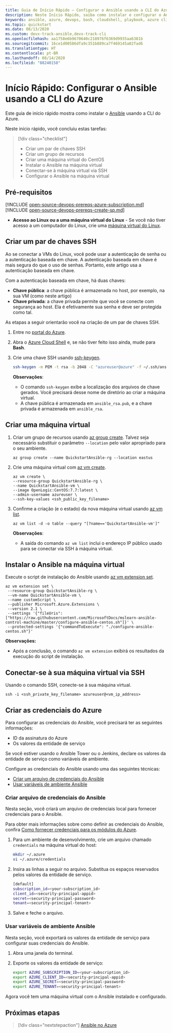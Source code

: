 ```yaml
---
title: Guia de Início Rápido – Configurar o Ansible usando a CLI do Azure
description: Neste Início Rápido, saiba como instalar e configurar o Ansible para gerenciar recursos do Azure no Ubuntu, no CentOS e no SLES
keywords: ansible, azure, devops, bash, cloudshell, playbook, azure cli
ms.topic: quickstart
ms.date: 08/13/2020
ms.custom: devx-track-ansible,devx-track-cli
ms.openlocfilehash: aa1758e6b9670640c218976f6369d9935aa6381b
ms.sourcegitcommit: 16ce1d00586dfa9c351b889ca7f469145a02fad6
ms.translationtype: HT
ms.contentlocale: pt-BR
ms.lasthandoff: 08/14/2020
ms.locfileid: "88240158"
---
```

# <a name="quickstart-configure-ansible-using-azure-cli"></a>Início Rápido: Configurar o Ansible usando a CLI do Azure

Este guia de início rápido mostra como instalar o [Ansible](https://docs.ansible.com/) usando a CLI do Azure.

Neste início rápido, você concluiu estas tarefas:

> [!div class="checklist"]
> * Criar um par de chaves SSH
> * Criar um grupo de recursos
> * Criar uma máquina virtual do CentOS 
> * Instalar o Ansible na máquina virtual
> * Conectar-se à máquina virtual via SSH
> * Configurar o Ansible na máquina virtual

## <a name="prerequisites"></a>Pré-requisitos

[!INCLUDE [open-source-devops-prereqs-azure-subscription.md](../includes/open-source-devops-prereqs-azure-subscription.md)]
[!INCLUDE [open-source-devops-prereqs-create-sp.md](../includes/open-source-devops-prereqs-create-service-principal.md)]
- **Acesso ao Linux ou a uma máquina virtual do Linux** - Se você não tiver acesso a um computador do Linux, crie uma [máquina virtual do Linux](/azure/virtual-network/quick-create-cli).

## <a name="create-an-ssh-key-pair"></a>Criar um par de chaves SSH

Ao se conectar a VMs do Linux, você pode usar a autenticação de senha ou a autenticação baseada em chave. A autenticação baseada em chave é mais segura do que o uso de senhas. Portanto, este artigo usa a autenticação baseada em chave.

Com a autenticação baseada em chave, há duas chaves:

- **Chave pública**: a chave pública é armazenada no host, por exemplo, na sua VM (como neste artigo)
- **Chave privada**: a chave privada permite que você se conecte com segurança ao host. Ela é efetivamente sua senha e deve ser protegida como tal.
        
As etapas a seguir orientarão você na criação de um par de chaves SSH.

1. Entre no [portal do Azure](https://portal.azure.com).

1. Abra o [Azure Cloud Shell](/azure/cloud-shell/overview) e, se não tiver feito isso ainda, mude para **Bash**.

1. Crie uma chave SSH usando [ssh-keygen](https://www.ssh.com/ssh/keygen/).

    ```bash
    ssh-keygen -m PEM -t rsa -b 2048 -C "azureuser@azure" -f ~/.ssh/ansible_rsa -N ""
    ```

    **Observações**:

    - O comando `ssh-keygen` exibe a localização dos arquivos de chave gerados. Você precisará desse nome de diretório ao criar a máquina virtual.
    - A chave pública é armazenada em `ansible_rsa.pub`, e a chave privada é armazenada em `ansible_rsa`.

## <a name="create-a-virtual-machine"></a>Criar uma máquina virtual

1. Criar um grupo de recursos usando [az group create](/cli/azure/group#az-group-create). Talvez seja necessário substituir o parâmetro `--location` pelo valor apropriado para o seu ambiente.

    ```azurecli
    az group create --name QuickstartAnsible-rg --location eastus
    ```

1. Crie uma máquina virtual com [az vm create](/cli/azure/vm#az-vm-create).

    ```azurecli
    az vm create \
    --resource-group QuickstartAnsible-rg \
    --name QuickstartAnsible-vm \
    --image OpenLogic:CentOS:7.7:latest \
    --admin-username azureuser \
    --ssh-key-values <ssh_public_key_filename>
    ```

1. Confirme a criação (e o estado) da nova máquina virtual usando [az vm list](/cli/azure/vm#az-vm-list).

    ```azurecli
    az vm list -d -o table --query "[?name=='QuickstartAnsible-vm']"
    ```

    **Observações**:

    - A saída do comando `az vm list` inclui o endereço IP público usado para se conectar via SSH à máquina virtual.

## <a name="install-ansible-on-the-virtual-machine"></a>Instalar o Ansible na máquina virtual

Execute o script de instalação do Ansible usando [az vm extension set](/cli/azure/vm/extension?#az-vm-extension-set).

```azurecli
az vm extension set \
 --resource-group QuickstartAnsible-rg \
 --vm-name QuickstartAnsible-vm \
 --name customScript \
 --publisher Microsoft.Azure.Extensions \
 --version 2.1 \
 --settings '{"fileUris":["https://raw.githubusercontent.com/MicrosoftDocs/mslearn-ansible-control-machine/master/configure-ansible-centos.sh"]}' \
 --protected-settings '{"commandToExecute": "./configure-ansible-centos.sh"}'
```

**Observações:**

- Após a conclusão, o comando `az vm extension` exibirá os resultados da execução do script de instalação.

## <a name="connect-to-your-virtual-machine-via-ssh"></a>Conectar-se à sua máquina virtual via SSH

Usando o comando SSH, conecte-se à sua máquina virtual.

```azurecli
ssh -i <ssh_private_key_filename> azureuser@<vm_ip_address>
```

## <a name="create-azure-credentials"></a>Criar as credenciais do Azure

Para configurar as credenciais do Ansible, você precisará ter as seguintes informações:

* ID da assinatura do Azure 
* Os valores da entidade de serviço

Se você estiver usando o Ansible Tower ou o Jenkins, declare os valores da entidade de serviço como variáveis de ambiente.

Configure as credenciais do Ansible usando uma das seguintes técnicas:

- [Criar um arquivo de credenciais do Ansible](#file-credentials)
- [Usar variáveis de ambiente Ansible](#env-credentials)

### <a name="span-idfile-credentials-create-ansible-credentials-file"></a><span id="file-credentials"/> Criar arquivo de credenciais do Ansible

Nesta seção, você criará um arquivo de credenciais local para fornecer credenciais para o Ansible.

Para obter mais informações sobre como definir as credenciais do Ansible, confira [Como fornecer credenciais para os módulos do Azure](https://docs.ansible.com/ansible/guide_azure.html#providing-credentials-to-azure-modules).

1. Para um ambiente de desenvolvimento, crie um arquivo chamado `credentials` na máquina virtual do host:

    ```bash
    mkdir ~/.azure
    vi ~/.azure/credentials
    ```

1. Insira as linhas a seguir no arquivo. Substitua os espaços reservados pelos valores da entidade de serviço.

    ```bash
    [default]
    subscription_id=<your-subscription_id>
    client_id=<security-principal-appid>
    secret=<security-principal-password>
    tenant=<security-principal-tenant>
    ```

1. Salve e feche o arquivo.

### <a name="span-idenv-credentialsuse-ansible-environment-variables"></a><span id="env-credentials"/>Usar variáveis de ambiente Ansible

Nesta seção, você exportará os valores da entidade de serviço para configurar suas credenciais do Ansible.

1. Abra uma janela do terminal.

1. Exporte os valores da entidade de serviço:

    ```bash
    export AZURE_SUBSCRIPTION_ID=<your-subscription_id>
    export AZURE_CLIENT_ID=<security-principal-appid>
    export AZURE_SECRET=<security-principal-password>
    export AZURE_TENANT=<security-principal-tenant>
    ```

Agora você tem uma máquina virtual com o Ansible instalado e configurado.

## <a name="next-steps"></a>Próximas etapas

> [!div class="nextstepaction"]
> [Ansible no Azure](/azure/developer/Ansible)